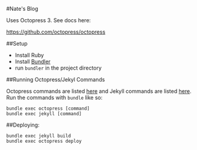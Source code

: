 #Nate's Blog

Uses Octopress 3. See docs here:

https://github.com/octopress/octopress

##Setup

* Install Ruby
* Install [Bundler](http://bundler.io/)
* run `bundler` in the project directory

##Running Octopress/Jekyl Commands

Octopress commands are listed [here](https://github.com/octopress/octopress) and Jekyll commands are listed [here](https://jekyllrb.com/docs/usage/). Run the commands with `bundle` like so:

    bundle exec octopress [command]
    bundle exec jekyll [command]

##Deploying:

    bundle exec jekyll build
    bundle exec octopress deploy
